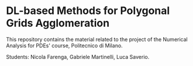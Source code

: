# DL-based Methods for Polygonal Grids Agglomeration

This repository contains the material related to the project of the Numerical Analysis for PDEs' course, Politecnico di Milano.

Students: Nicola Farenga, Gabriele Martinelli, Luca Saverio.

